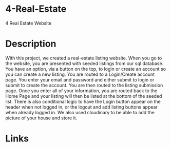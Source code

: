 # 4-Real-Estate
4 Real Estate Website

# Description
With this project, we created a real-estate listing website. When you go to the website, you are presented with seeded listings from our sql database. You have an option, via a button on the top, to login or create an account so you can create a new listing. You are routed to a Login/Create account page. You enter your email and password and either submit to login or submit to create the account. You are then routed to the listing submission page. Once you enter all of your information, you are routed back to the Home Page and your listing will then be listed at the bottom of the seeded list.
There is also conditional logic to have the Login button appear on the header when not logged in, or the logout and add listing buttons appear when already logged in.
We also used cloudinary to be able to add the picture of your house and store it.

# Links